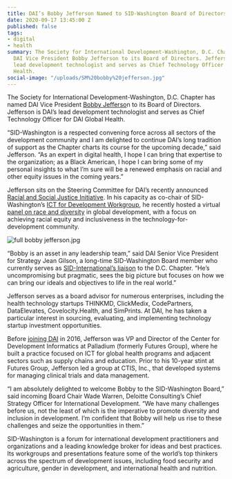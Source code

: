 ```yaml
---
title: DAI’s Bobby Jefferson Named to SID-Washington Board of Directors
date: 2020-09-17 13:45:00 Z
published: false
tags:
- digital
- health
summary: The Society for International Development-Washington, D.C. Chapter has named
  DAI Vice President Bobby Jefferson to its Board of Directors. Jefferson is DAI’s
  lead development technologist and serves as Chief Technology Officer for DAI Global
  Health.
social-image: "/uploads/SM%20bobby%20jefferson.jpg"
---
```


The Society for International Development-Washington, D.C. Chapter has named DAI Vice President [Bobby Jefferso](https://www.dai.com/who-we-are/our-team/bobby-jefferson)n to its Board of Directors. Jefferson is DAI’s lead development technologist and serves as Chief Technology Officer for DAI Global Health.

“SID-Washington is a respected convening force across all sectors of the development community and I am delighted to continue DAI’s long tradition of support as the Chapter charts its course for the upcoming decade,” said Jefferson. “As an expert in digital health, I hope I can bring that expertise to the organization; as a Black American, I hope I can bring some of my personal insights to what I’m sure will be a renewed emphasis on racial and other equity issues in the coming years.”

Jefferson sits on the Steering Committee for DAI’s recently announced [Racial and Social Justice Initiative](https://www.dai.com/news/an-anti-racist-company-ceo-jim-boomgard-lays-out-vision-for-dais-racial-and-social-justice-initiative). In his capacity as co-chair of SID-Washington’s [ICT for Development Workgroup](https://sidw.org/workgroups/information-communications-technologies-ict-development), he recently hosted a virtual [panel on race and diversity](https://www.dai.com/news/sid-hosts-panel-on-race-and-diversity-in-global-development) in global development, with a focus on achieving racial equity and inclusiveness in the technology-for-development community.

![full bobby jefferson.jpg](/uploads/full%20bobby%20jefferson.jpg)

“Bobby is an asset in any leadership team,” said DAI Senior Vice President for Strategy Jean Gilson, a long-time SID-Washington Board member who currently serves as [SID-International’s liaison](https://www.sidint.net/content/sid-welcomes-jean-gilson-new-vice-president) to the D.C. Chapter. “He’s uncompromising but pragmatic, sees the big picture but focuses on how we can bring our ideals and objectives to life in the real world.”

Jefferson serves as a board advisor for numerous enterprises, including the health technology startups THINKMD, ClickMedix, CodePartners, DataElevates, Covelocity.Health, and SimPrints. At DAI, he has taken a particular interest in sourcing, evaluating, and implementing technology startup investment opportunities.

Before [joining DAI](https://www.dai.com/news/ict4d-leader-bobby-jefferson-joins-dai-global-health-team) in 2016, Jefferson was VP and Director of the Center for Development Informatics at Palladium (formerly Futures Group), where he built a practice focused on ICT for global health programs and adjacent sectors such as supply chains and education. Prior to his 10-year stint at Futures Group, Jefferson led a group at CTIS, Inc., that developed systems for managing clinical trials and data management.  

“I am absolutely delighted to welcome Bobby to the SID-Washington Board,” said incoming Board Chair Wade Warren, Deloitte Consulting’s Chief Strategy Officer for International Development. “We have many challenges before us, not the least of which is the imperative to promote diversity and inclusion in development. I’m confident that Bobby will help us rise to these challenges and seize the opportunities in them.”

SID-Washington is a forum for international development practitioners and organizations and a leading knowledge broker for ideas and best practices. Its workgroups and presentations feature some of the world’s top thinkers across the spectrum of development issues, including food security and agriculture, gender in development, and international health and nutrition.